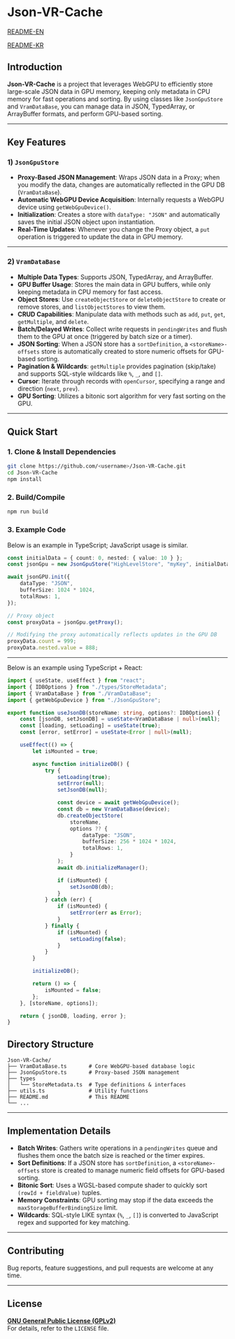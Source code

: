 # Json-VR-Cache

[README-EN](https://github.com/dotoritos-kim/Json-VR-Cache/blob/main/README.md)

[README-KR](https://github.com/dotoritos-kim/Json-VR-Cache/blob/main/README-KR.md)

## Introduction

**Json-VR-Cache** is a project that leverages WebGPU to efficiently store large-scale JSON data in GPU memory, keeping only metadata in CPU memory for fast operations and sorting. By using classes like `JsonGpuStore` and `VramDataBase`, you can manage data in JSON, TypedArray, or ArrayBuffer formats, and perform GPU-based sorting.

---

## Key Features

### 1) `JsonGpuStore`

-   **Proxy-Based JSON Management**: Wraps JSON data in a Proxy; when you modify the data, changes are automatically reflected in the GPU DB (`VramDataBase`).
-   **Automatic WebGPU Device Acquisition**: Internally requests a WebGPU device using `getWebGpuDevice()`.
-   **Initialization**: Creates a store with `dataType: "JSON"` and automatically saves the initial JSON object upon instantiation.
-   **Real-Time Updates**: Whenever you change the Proxy object, a `put` operation is triggered to update the data in GPU memory.

---

### 2) `VramDataBase`

-   **Multiple Data Types**: Supports JSON, TypedArray, and ArrayBuffer.
-   **GPU Buffer Usage**: Stores the main data in GPU buffers, while only keeping metadata in CPU memory for fast access.
-   **Object Stores**: Use `createObjectStore` or `deleteObjectStore` to create or remove stores, and `listObjectStores` to view them.
-   **CRUD Capabilities**: Manipulate data with methods such as `add`, `put`, `get`, `getMultiple`, and `delete`.
-   **Batch/Delayed Writes**: Collect write requests in `pendingWrites` and flush them to the GPU at once (triggered by batch size or a timer).
-   **JSON Sorting**: When a JSON store has a `sortDefinition`, a `<storeName>-offsets` store is automatically created to store numeric offsets for GPU-based sorting.
-   **Pagination & Wildcards**: `getMultiple` provides pagination (skip/take) and supports SQL-style wildcards like `%`, `_`, and `[]`.
-   **Cursor**: Iterate through records with `openCursor`, specifying a range and direction (`next`, `prev`).
-   **GPU Sorting**: Utilizes a bitonic sort algorithm for very fast sorting on the GPU.

---

## Quick Start

### 1. Clone & Install Dependencies

```bash
git clone https://github.com/<username>/Json-VR-Cache.git
cd Json-VR-Cache
npm install
```

### 2. Build/Compile

```bash
npm run build
```

### 3. Example Code

Below is an example in TypeScript; JavaScript usage is similar.

```ts
const initialData = { count: 0, nested: { value: 10 } };
const jsonGpu = new JsonGpuStore("HighLevelStore", "myKey", initialData);

await jsonGPU.init({
	dataType: "JSON",
	bufferSize: 1024 * 1024,
	totalRows: 1,
});

// Proxy object
const proxyData = jsonGpu.getProxy();

// Modifying the proxy automatically reflects updates in the GPU DB
proxyData.count = 999;
proxyData.nested.value = 888;
```

---

Below is an example using TypeScript + React:

```ts
import { useState, useEffect } from "react";
import { IDBOptions } from "./types/StoreMetadata";
import { VramDataBase } from "./VramDataBase";
import { getWebGpuDevice } from "./JsonGpuStore";

export function useJsonDB(storeName: string, options?: IDBOptions) {
	const [jsonDB, setJsonDB] = useState<VramDataBase | null>(null);
	const [loading, setLoading] = useState(true);
	const [error, setError] = useState<Error | null>(null);

	useEffect(() => {
		let isMounted = true;

		async function initializeDB() {
			try {
				setLoading(true);
				setError(null);
				setJsonDB(null);

				const device = await getWebGpuDevice();
				const db = new VramDataBase(device);
				db.createObjectStore(
					storeName,
					options ?? {
						dataType: "JSON",
						bufferSize: 256 * 1024 * 1024,
						totalRows: 1,
					}
				);
				await db.initializeManager();

				if (isMounted) {
					setJsonDB(db);
				}
			} catch (err) {
				if (isMounted) {
					setError(err as Error);
				}
			} finally {
				if (isMounted) {
					setLoading(false);
				}
			}
		}

		initializeDB();

		return () => {
			isMounted = false;
		};
	}, [storeName, options]);

	return { jsonDB, loading, error };
}
```

## Directory Structure

```plaintext
Json-VR-Cache/
├── VramDataBase.ts       # Core WebGPU-based database logic
├── JsonGpuStore.ts       # Proxy-based JSON management
├── types
│   └── StoreMetadata.ts  # Type definitions & interfaces
├── utils.ts              # Utility functions
├── README.md             # This README
└── ...
```

---

## Implementation Details

-   **Batch Writes**: Gathers write operations in a `pendingWrites` queue and flushes them once the batch size is reached or the timer expires.
-   **Sort Definitions**: If a JSON store has `sortDefinition`, a `<storeName>-offsets` store is created to manage numeric field offsets for GPU-based sorting.
-   **Bitonic Sort**: Uses a WGSL-based compute shader to quickly sort `(rowId + fieldValue)` tuples.
-   **Memory Constraints**: GPU sorting may stop if the data exceeds the `maxStorageBufferBindingSize` limit.
-   **Wildcards**: SQL-style LIKE syntax (`%`, `_`, `[]`) is converted to JavaScript regex and supported for key matching.

---

## Contributing

Bug reports, feature suggestions, and pull requests are welcome at any time.

---

## License

**[GNU General Public License (GPLv2)](LICENSE)**  
For details, refer to the `LICENSE` file.
